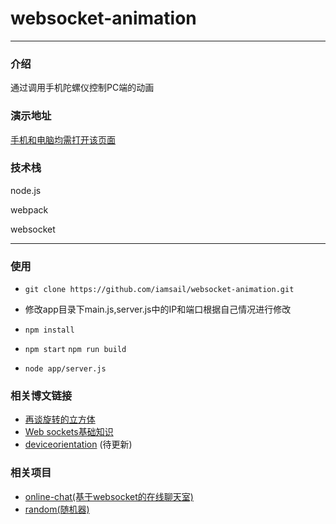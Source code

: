 # websocket-animation

*****************
### 介绍

通过调用手机陀螺仪控制PC端的动画

### 演示地址

[手机和电脑均需打开该页面](http://gyroscope.sail.name/public/index.html)

### 技术栈

node.js

webpack

websocket

****************

### 使用


- `git clone https://github.com/iamsail/websocket-animation.git`

- 修改app目录下main.js,server.js中的IP和端口根据自己情况进行修改

- `npm install`

- `npm start` `npm run build`

- `node app/server.js` 

### 相关博文链接

- [再谈旋转的立方体](http://www.sail.name/2017/07/28/talk-rotary-cube-again/)
- [Web sockets基础知识](http://www.sail.name/2017/06/19/the-basic-knowledge-of-Web-Sockets/)
- [deviceorientation](http://www.sail.name/2017/07/08/deviceorientation/)
(待更新)

### 相关项目

- [online-chat(基于websocket的在线聊天室)](https://github.com/iamsail/online-chat)
- [random(随机器)](https://github.com/iamsail/random)